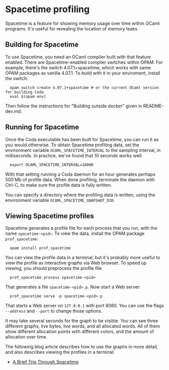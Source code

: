 # Spacetime profiling

Spacetime is a feature for showing memory usage over time within OCaml programs. It's useful
for revealing the location of memory leaks.

## Building for Spacetime

To use Spacetime, you need an OCaml compiler built with that feature enabled. There are
Spacetime-enabled compiler switches within OPAM. For example, there's the switch 
4.07.1+spacetime, which works with same OPAM packages as vanilla 4.07.1. To build
with it in your enviroment, install the switch:

```
  opam switch create 4.07.1+spacetime # or the current OCaml version for building Coda 
  eval $(opam env)
```

Then follow the instructions for "Building outside docker" given in README-dev.md.

## Running for Spacetime

Once the Coda executable has been built for Spacetime, you can run it as you would otherwise.
To obtain Spacetime profiling data, set the environment variable `OCAML_SPACETIME_INTERVAL`
to the sampling interval, in milliseconds. In practice, we've found that 10 seconds works well:

```
  export OCAML_SPACETIME_INTERVAL=10000
```

With that setting running a Coda daemon for an hour generates perhaps 500 Mb of profile data.
When done profiling, terminate the daemon with Ctrl-C, to make sure the profile data is fully
written.

You can specify a directory where the profiling data is written, using the environment
variable `OCAML_SPACETIME_SNAPSHOT_DIR`.

## Viewing Spacetime profiles

Spacetime generates a profile file for each process that you run, with the name `spacetime-<pid>`. 
To view the data, install the OPAM package `prof_spacetime`:

```
  opam install prof_spacetime
```

You can view the profile data in a terminal, but it's probably more useful to view the profile
as interactive graphs via Web browser. To speed up viewing, you should preprocess the 
profile file:

```
  prof_spacetime process spacetime-<pid>
```

That generates a file `spacetime-<pid>.p`. Now start a Web server:

```
  prof_spacetime serve -p spacetime-<pid>.p
```

That starts a Web server on `127.0.0.1` with port 8080. You can use the flags `--address` and
`--port` to change those options.

It may take several seconds for the graph to be visible. You can see three different graphs, 
live bytes, live words, and all allocated words. All of them show different allocation points
with different colors, and the amount of allocation over time.

The following blog article describes how to use the graphs in more detail, and also describes
viewing the profiles in a terminal:

* [A Brief Trip Through Spacetime](https://blog.janestreet.com/a-brief-trip-through-spacetime/)
